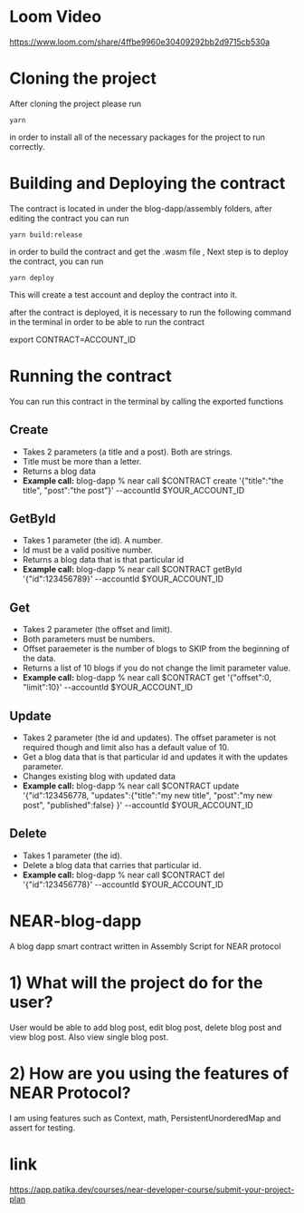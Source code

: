 # Loom Video
https://www.loom.com/share/4ffbe9960e30409292bb2d9715cb530a

# Cloning the project
After cloning the project please run

```
yarn
```
in order to install all of the necessary packages for the project to run correctly.

# Building and Deploying the contract
The contract is located in under the blog-dapp/assembly folders, after editing the contract you can run

```
yarn build:release
```

in order to build the contract and get the .wasm file , 
Next step is to deploy the contract, you can run

```
yarn deploy
```

This will create a test account and deploy the contract into it.

after the contract is deployed, it is necessary to run the following command in the terminal in order to be able to run the contract

export CONTRACT=ACCOUNT_ID

# Running the contract
You can run this contract in the terminal by calling the exported functions

## Create
- Takes 2 parameters (a title and a post). Both are strings.
- Title must be more than a letter.
- Returns a blog data
- **Example call:** blog-dapp % near call $CONTRACT create '{"title":"the title", "post":"the post"}' --accountId $YOUR_ACCOUNT_ID

## GetById
- Takes 1 parameter (the id). A number.
- Id must be a valid positive number.
- Returns a blog data that is that particular id
- **Example call:** blog-dapp % near call $CONTRACT getById '{"id":123456789}' --accountId $YOUR_ACCOUNT_ID

## Get
- Takes 2 parameter (the offset and limit).
- Both parameters must be numbers. 
- Offset paraemeter is the number of blogs to SKIP from the beginning of the data.
- Returns a list of 10 blogs if you do not change the limit parameter value.
- **Example call:** blog-dapp % near call $CONTRACT get '{"offset":0, "limit":10}' --accountId $YOUR_ACCOUNT_ID

## Update
- Takes 2 parameter (the id and updates). The offset parameter is not required though and limit also has a default value of 10.
- Get a blog data that is that particular id and updates it with the updates parameter.
- Changes existing blog with updated data
- **Example call:** blog-dapp % near call $CONTRACT update '{"id":123456778, "updates":{"title":"my new title", "post":"my new post", "published":false} }' --accountId $YOUR_ACCOUNT_ID

## Delete
- Takes 1 parameter (the id). 
- Delete a blog data that carries that particular id.
- **Example call:** blog-dapp % near call $CONTRACT del '{"id":123456778}' --accountId $YOUR_ACCOUNT_ID


# NEAR-blog-dapp
A blog dapp smart contract written in Assembly Script for NEAR protocol

# 1) What will the project do for the user?
User would be able to add blog post, edit blog post, delete blog post and view blog post. Also view single blog post.

# 2) How are you using the features of NEAR Protocol?
I am using features such as Context, math, PersistentUnorderedMap and assert for testing.

# link
https://app.patika.dev/courses/near-developer-course/submit-your-project-plan
